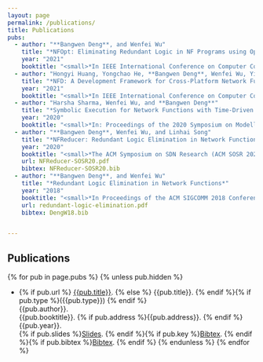 ```yaml
---
layout: page
permalink: /publications/
title: Publications
pubs:
  - author: "**Bangwen Deng**, and Wenfei Wu"
    title: "*NFOpt: Eliminating Redundant Logic in NF Programs using Operation-Time Configurations*"
    year: "2021"
    booktitle: "<small>*In IEEE International Conference on Computer Communications(IEEE INFOCOM 2021)*</small>"
  - author: "Hongyi Huang, Yongchao He, **Bangwen Deng**, Wenfei Wu, Ying Zhang, Yongqiang Xiong, Guo Chen, Yong Cui, and Peng Cheng"
    title: "*NFD: A Development Framework for Cross-Platform Network Functions*"
    year: "2021"
    booktitle: "<small>*In IEEE International Conference on Computer Communications(IEEE INFOCOM 2021)*</small>"
  - author: "Harsha Sharma, Wenfei Wu, and **Bangwen Deng**"
    title: "*Symbolic Execution for Network Functions with Time-Driven Logic*"
    year: "2020"
    booktitle: "<small>*In: Proceedings of the 2020 Symposium on Modelling, Analysis, and Simulation of Computer and Telecommunication Systems(IEEE MASCOTS 2020)*</small>"
  - author: "**Bangwen Deng**, Wenfei Wu, and Linhai Song"
    title: "*NFReducer: Redundant Logic Elimination in Network Functions*"
    year: "2020"
    booktitle: "<small>*The ACM Symposium on SDN Research (ACM SOSR 2020)*</small>"
    url: NFReducer-SOSR20.pdf
    bibtex: NFReducer-SOSR20.bib
  - author: "**Bangwen Deng**, and Wenfei Wu"
    title: "*Redundant Logic Elimination in Network Functions*"
    year: "2018"
    booktitle: "<small>*In Proceedings of the ACM SIGCOMM 2018 Conference on Posters and Demos*</small>"
    url: redundant-logic-elimination.pdf
    bibtex: DengW18.bib


---
```


## Publications

{% for pub in page.pubs %}
{% unless pub.hidden %}
  - {% if pub.url %} [{{pub.title}}]({{pub.url}}).
    {% else %} {{pub.title}}.
    {% endif %}{% if pub.type %}({{pub.type}})
    {% endif %}<br>
    {{pub.author}}.<br>
    <!-- {% if pub.type == 'Technical Report' %}{{pub.number}}
    {% endif %} -->{{pub.booktitle}}.
    {% if pub.address %}{{pub.address}}.
    {% endif %} {{pub.year}}.<br> {% if pub.slides %}[Slides]({{pub.slides}}).
    {% endif %}{% if pub.key %}[Bibtex](http://groups.csail.mit.edu/commit/bibtex.cgi?key={{pub.key}}).
    {% endif %}{% if pub.bibtex %}[Bibtex]({{pub.bibtex}}).
    {% endif %}
{% endunless %}
{% endfor %}


<!-- {{pub.school}}{{pub.journal}} -->


